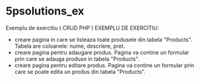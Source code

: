 # 5psolutions_ex
Exemplu de exercitiu ( CRUD PHP )
EXEMPLU DE EXERCITIU: 
- creare pagina in care se listeaza toate produsele din tabela "Products". Tabela are coloanele: nume, descriere, pret. 
- creare pagina pentru adaugare produs. Pagina va contine un formular prin care se adauga produse in tabela "Products". 
- creare pagina pentru editare produs. Pagina va contine un formular prin care se poate edita un produs din tabela "Products".
